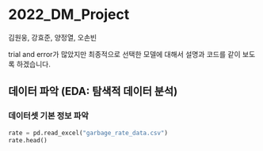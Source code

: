 # 2022_DM_Project
김원웅, 강효준, 양정열, 오손빈

trial and error가 많았지만 최종적으로 선택한 모델에 대해서 설명과 코드를 같이 보도록 하겠습니다. 

##  데이터 파악 (EDA: 탐색적 데이터 분석)
### 데이터셋 기본 정보 파악 
```python
rate = pd.read_excel("garbage_rate_data.csv")
rate.head()
```